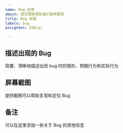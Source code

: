 ```yaml
---
name: Bug 反馈
about: 提交报告帮助我们做得更好
title: Bug 标题
labels: bug
assignees: DZDcyj

---
```


## 描述出现的 Bug
简要、清晰地描述出现 bug 时的情形、预期行为和实际行为

## 屏幕截图
提供截图可以帮助复现和定位 Bug

## 备注
可以在这里添加一些关于 Bug 的其他信息
